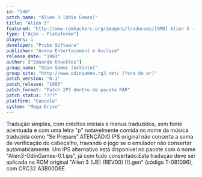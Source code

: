 ```yaml
---
id: "546"
patch_name: "Alien 3 (Odin Games)"
title: "Alien 3"
featured: "http://www.romhackers.org/imagens/traducoes/[SMD] Alien 3 - Odin Games - 1.png"
type: ["Ação - Plataforma"]
players: 1
developer: "Probe Software"
publisher: "Arena Entertainment e Acclaim"
release_date: "1993"
author: ["Eduardo Knuckles"]
group_name: "Odin Games (extinto)"
group_site: "http://www.odingames.rg3.net/ (fora do ar)"
patch_version: "0.1"
patch_release: "1993"
patch_format: "Patch IPS dentro de pacote RAR"
patch_status: "???"
platform: "Console"
system: "Mega Drive"
---
```


Tradução simples, com créditos iniciais e menus traduzidos, sem fonte acentuada e com uma letra "p" notavelmente comida no nome da música traduzida como "Se Prepare".ATENÇÃO:O IPS original não conserta a soma de verificação do cabeçalho, travando o jogo se o emulador não consertar automaticamente. Um IPS alternativo está disponível no pacote com o nome "Alien3-OdinGames-0.1.ips", já com tudo consertado.Esta tradução deve ser aplicada na ROM original "Alien 3 (UE) (REV00) [!].gen" (código T-081096), com CRC32 A3B00D6E.
